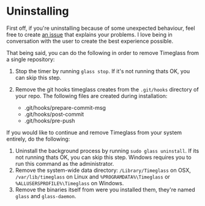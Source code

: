 # Uninstalling
First off, if you're uninstalling because of some unexpected behaviour, feel free to create [an issue](https://github.com/timeglass/glass/issues) that explains your problems. I love being in conversation with the user to create the best experience possible. 

That being said, you can do the following in order to remove Timeglass from a single repository:

1. Stop the timer by running `glass stop`. If it's not running thats OK, you can skip this step.
2. Remove the git hooks timeglass creates from the `.git/hooks` directory of your repo. The following files are created during installation:

     - .git/hooks/prepare-commit-msg
     - .git/hooks/post-commit 
     - .git/hooks/pre-push

If you would like to continue and remove Timeglass from your system entirely, do the following:

1. Uninstall the background process by running `sudo glass uninstall`. If its not running thats OK, you can skip this step. Windows requires you to run this command as the administrator.
2. Remove the system-wide data directory: `/Library/Timeglass` on OSX, `/var/lib/timeglass` on Linux and `%PROGRAMDATA%\Timeglass` or `%ALLUSERSPROFILE%\Timeglass` on Windows.
3. Remove the binaries itself from were you installed them, they're named `glass` and `glass-daemon`.
